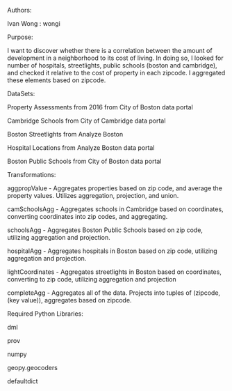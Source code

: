 Authors:

Ivan Wong : wongi

Purpose:

I want to discover whether there is a correlation between the amount of development in a neighborhood to its cost of living. In doing so, I looked for number of hospitals, streetlights, public schools (boston and cambridge), and checked it relative to the cost of property in each zipcode. I aggregated these elements based on zipcode.

DataSets:

Property Assessments from 2016 from City of Boston data portal

Cambridge Schools from City of Cambridge data portal

Boston Streetlights from Analyze Boston

Hospital Locations from Analyze Boston data portal

Boston Public Schools from City of Boston data portal

Transformations:

aggpropValue - Aggregates properties based on zip code, and average the property values. Utilizes aggregation, projection, and union.

camSchoolsAgg - Aggregates schools in Cambridge based on coordinates, converting coordinates into zip codes, and aggregating.

schoolsAgg - Aggregates Boston Public Schools based on zip code, utilizing aggregation and projection.

hospitalAgg - Aggregates hospitals in Boston based on zip code, utilizing aggregation and projection.

lightCoordinates - Aggregates streetlights in Boston based on coordinates, converting to zip code, utilizing aggregation and projection

completeAgg - Aggregates all of the data. Projects into tuples of (zipcode, (key value)), aggregates based on zipcode.


Required Python Libraries:

dml

prov

numpy

geopy.geocoders

defaultdict

